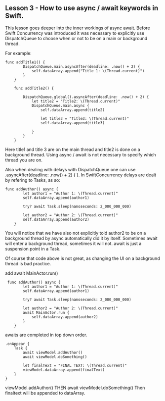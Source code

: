 ## Lesson 3 - How to use async / await keywords in Swift.

This lesson goes deeper into the inner workings of async await. Before Swift Concurrency was introduced it was necessary to explicitly use DispatchQueue to choose when or not to be on a main or background thread. 

For example:
```
func addTitle1() {
        DispatchQueue.main.asyncAfter(deadline: .now() + 2) {
            self.dataArray.append("Title 1: \(Thread.current)")
        }
    }
    
    func addTitle2() {
        
        DispatchQueue.global().asyncAfter(deadline: .now() + 2) {
            let title2 = "Title2: \(Thread.current)"
            DispatchQueue.main.async {
                self.dataArray.append(title2)
                
                let title3 = "Title3: \(Thread.current)"
                self.dataArray.append(title3)
                
            }
        }
    }
```
Here title1 and title 3 are on the main thread and title2 is done on a background thread. Using async / await is not necessary to specify which thread you are on.

Also when dealing with delays with DispatchQueue one can use .asyncAfter(deadline: .now() + 2) { }. In SwiftConcurrency delays are dealt by refering to Tasks, as so:
```
func addAuthor() async {
        let author1 = "Author 1: \(Thread.current)"
        self.dataArray.append(author1)
        
        try? await Task.sleep(nanoseconds: 2_000_000_000)
        
        let author2 = "Author 2: \(Thread.current)"
        self.dataArray.append(author2)
    }
```
You will notice that we have also not explicitly told author2 to be on a background thread by async automatically did it by itself. Sometimes await will enter a background thread, sometimes it will not. await is just a suspension point in a Task. 

Of course that code above is not great, as changing the UI on a background thread is bad practice. 

add await MainActor.run()
```
 func addAuthor() async {
        let author1 = "Author 1: \(Thread.current)"
        self.dataArray.append(author1)
        
        try? await Task.sleep(nanoseconds: 2_000_000_000)
        
        let author2 = "Author 2: \(Thread.current)"
        await MainActor.run {
            self.dataArray.append(author2)
        } 
    }
```
awaits are completed in top down order. 
```
.onAppear {
    Task {
        await viewModel.addAuthor()
        await viewModel.doSomething()
        
        let finalText = "FINAL TEXT: \(Thread.current)"
        viewModel.dataArray.append(finalText)
    }
}
```
viewModel.addAuthor() THEN await viewModel.doSomething() Then finaltext will be appended to dataArray. 